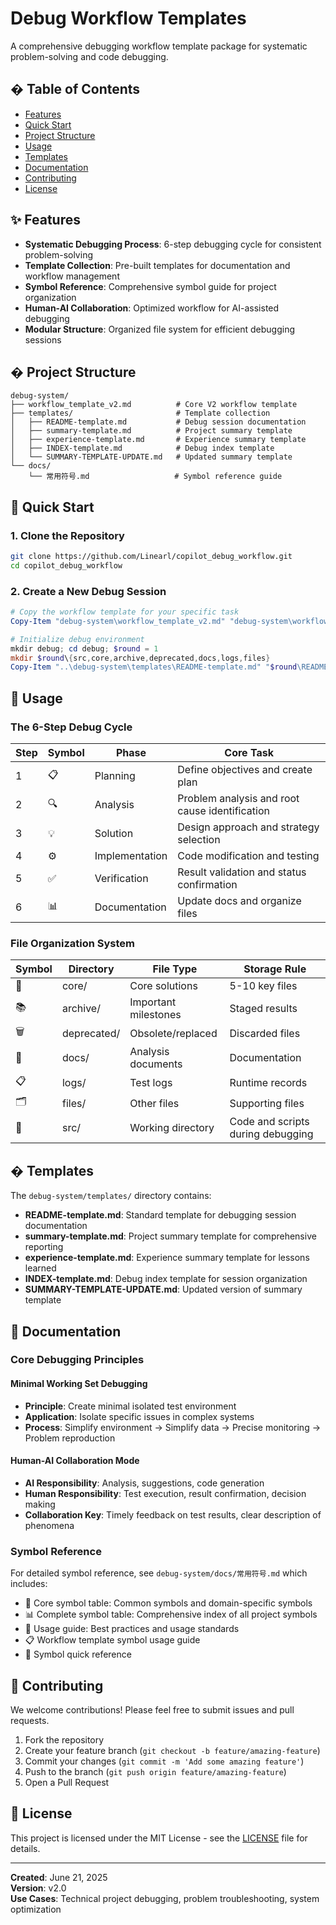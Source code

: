 # Debug Workflow Templates

A comprehensive debugging workflow template package for systematic problem-solving and code debugging.

## � Table of Contents

- [Features](#-features)
- [Quick Start](#-quick-start)
- [Project Structure](#-project-structure)
- [Usage](#-usage)
- [Templates](#-templates)
- [Documentation](#-documentation)
- [Contributing](#-contributing)
- [License](#-license)

## ✨ Features

- **Systematic Debugging Process**: 6-step debugging cycle for consistent problem-solving
- **Template Collection**: Pre-built templates for documentation and workflow management
- **Symbol Reference**: Comprehensive symbol guide for project organization
- **Human-AI Collaboration**: Optimized workflow for AI-assisted debugging
- **Modular Structure**: Organized file system for efficient debugging sessions

## � Project Structure

```
debug-system/
├── workflow_template_v2.md          # Core V2 workflow template
├── templates/                       # Template collection
│   ├── README-template.md           # Debug session documentation
│   ├── summary-template.md          # Project summary template
│   ├── experience-template.md       # Experience summary template
│   ├── INDEX-template.md            # Debug index template
│   └── SUMMARY-TEMPLATE-UPDATE.md   # Updated summary template
└── docs/
    └── 常用符号.md                   # Symbol reference guide
```

## 🚀 Quick Start

### 1. Clone the Repository

```bash
git clone https://github.com/Linearl/copilot_debug_workflow.git
cd copilot_debug_workflow
```

### 2. Create a New Debug Session

```powershell
# Copy the workflow template for your specific task
Copy-Item "debug-system\workflow_template_v2.md" "debug-system\workflow_[task-name]_v2.md"

# Initialize debug environment
mkdir debug; cd debug; $round = 1
mkdir $round\{src,core,archive,deprecated,docs,logs,files}
Copy-Item "..\debug-system\templates\README-template.md" "$round\README.md"
```

## 🔄 Usage

### The 6-Step Debug Cycle

| Step | Symbol | Phase | Core Task |
|------|--------|-------|-----------|
| 1 | 📋 | Planning | Define objectives and create plan |
| 2 | 🔍 | Analysis | Problem analysis and root cause identification |
| 3 | 💡 | Solution | Design approach and strategy selection |
| 4 | ⚙️ | Implementation | Code modification and testing |
| 5 | ✅ | Verification | Result validation and status confirmation |
| 6 | 📊 | Documentation | Update docs and organize files |

### File Organization System

| Symbol | Directory | File Type | Storage Rule |
|--------|-----------|-----------|--------------|
| 🔴 | core/ | Core solutions | 5-10 key files |
| 📚 | archive/ | Important milestones | Staged results |
| 🗑️ | deprecated/ | Obsolete/replaced | Discarded files |
| 📝 | docs/ | Analysis documents | Documentation |
| 📋 | logs/ | Test logs | Runtime records |
| 🗂️ | files/ | Other files | Supporting files |
| 🐍 | src/ | Working directory | Code and scripts during debugging |

## � Templates

The `debug-system/templates/` directory contains:

- **README-template.md**: Standard template for debugging session documentation
- **summary-template.md**: Project summary template for comprehensive reporting
- **experience-template.md**: Experience summary template for lessons learned
- **INDEX-template.md**: Debug index template for session organization
- **SUMMARY-TEMPLATE-UPDATE.md**: Updated version of summary template

## 📖 Documentation

### Core Debugging Principles

#### Minimal Working Set Debugging
- **Principle**: Create minimal isolated test environment
- **Application**: Isolate specific issues in complex systems
- **Process**: Simplify environment → Simplify data → Precise monitoring → Problem reproduction

#### Human-AI Collaboration Mode
- **AI Responsibility**: Analysis, suggestions, code generation
- **Human Responsibility**: Test execution, result confirmation, decision making
- **Collaboration Key**: Timely feedback on test results, clear description of phenomena

### Symbol Reference

For detailed symbol reference, see `debug-system/docs/常用符号.md` which includes:
- 🎯 Core symbol table: Common symbols and domain-specific symbols
- 📊 Complete symbol table: Comprehensive index of all project symbols
- 🎨 Usage guide: Best practices and usage standards
- 📋 Workflow template symbol usage guide
- 📑 Symbol quick reference

## 🤝 Contributing

We welcome contributions! Please feel free to submit issues and pull requests.

1. Fork the repository
2. Create your feature branch (`git checkout -b feature/amazing-feature`)
3. Commit your changes (`git commit -m 'Add some amazing feature'`)
4. Push to the branch (`git push origin feature/amazing-feature`)
5. Open a Pull Request

## 📄 License

This project is licensed under the MIT License - see the [LICENSE](LICENSE) file for details.

---

**Created**: June 21, 2025  
**Version**: v2.0  
**Use Cases**: Technical project debugging, problem troubleshooting, system optimization
